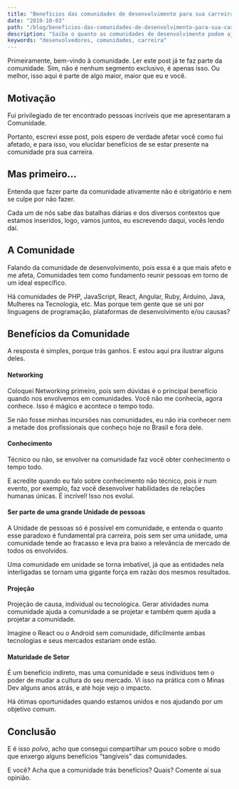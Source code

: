 ```yaml
---
title: "Benefícios das comunidades de desenvolvimento para sua carreira"
date: "2019-10-03"
path: "/blog/beneficios-das-comunidades-de-desenvolvimento-para-sua-carreira/"
description: "Saiba o quanto as comunidades de desenvolvimento podem ajudar você na sua carreira."
keywords: "desenvolvedores, comunidades, carreira"
---
```


Primeiramente, bem-vindo à comunidade. Ler este post já te faz parte da comunidade. Sim, não é nenhum segmento exclusivo, é apenas isso. Ou melhor, isso aqui é parte de algo maior, maior que eu e você.

## Motivação

Fui privilegiado de ter encontrado pessoas incríveis que me apresentaram a Comunidade.

Portanto, escrevi esse post, pois espero de verdade afetar você como fui afetado, e para isso, vou elucidar benefícios de se estar presente na comunidade pra sua carreira.

## Mas primeiro…

Entenda que fazer parte da comunidade ativamente não é obrigatório e nem se culpe por não fazer.

Cada um de nós sabe das batalhas diárias e dos diversos contextos que estamos inseridos, logo, vamos juntos, eu escrevendo daqui, vocês lendo daí.

## A Comunidade

Falando da comunidade de desenvolvimento, pois essa é a que mais afeto e me afeta, Comunidades tem como fundamento reunir pessoas em torno de um ideal específico.

Há comunidades de PHP, JavaScript, React, Angular, Ruby, Arduino, Java, Mulheres na Tecnologia, etc. Mas porque tem gente que se uni por linguagens de programação, plataformas de desenvolvimento e/ou causas?

## Benefícios da Comunidade

A resposta é simples, porque trás ganhos. E estou aqui pra ilustrar alguns deles.

#### Networking

Coloquei Networking primeiro, pois sem dúvidas é o principal benefício quando nos envolvemos em comunidades. Você não me conhecia, agora conhece. Isso é mágico e acontece o tempo todo.

Se não fosse minhas incursões nas comunidades, eu não iria conhecer nem a metade dos profissionais que conheço hoje no Brasil e fora dele.

#### Conhecimento

Técnico ou não, se envolver na comunidade faz você obter conhecimento o tempo todo.

E acredite quando eu falo sobre conhecimento não técnico, pois ir num evento, por exemplo, faz você desenvolver habilidades de relações humanas únicas. É incrível! Isso nos evoluí.

#### Ser parte de uma grande Unidade de pessoas

A Unidade de pessoas só é possível em comunidade, e entenda o quanto esse paradoxo é fundamental pra carreira, pois sem ser uma unidade, uma comunidade tende ao fracasso e leva pra baixo a relevância de mercado de todos os envolvidos.

Uma comunidade em unidade se torna imbatível, já que as entidades nela interligadas se tornam uma gigante força em razão dos mesmos resultados.

#### Projeção

Projeção de causa, individual ou tecnológica. Gerar atividades numa comunidade ajuda a comunidade a se projetar e também quem ajuda a projetar a comunidade.

Imagine o React ou o Android sem comunidade, dificilmente ambas tecnologias e seus mercados estariam onde estão.

#### Maturidade de Setor

É um benefício indireto, mas uma comunidade e seus indivíduos tem o poder de mudar a cultura do seu mercado. Vi isso na prática com o Minas Dev alguns anos atrás, e até hoje vejo o impacto.

Há ótimas oportunidades quando estamos unidos e nos ajudando por um objetivo comum.

## Conclusão

E é isso _polvo_, acho que consegui compartilhar um pouco sobre o modo que enxergo alguns benefícios "tangíveis" das comunidades.

E você? Acha que a comunidade trás benefícios? Quais? Comente aí sua opinião.
